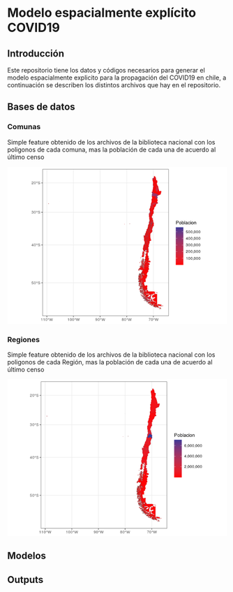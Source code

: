 Modelo espacialmente explícito COVID19
================

## Introducción

Este repositorio tiene los datos y códigos necesarios para generar el
modelo espacialmente explicito para la propagación del COVID19 en chile,
a continuación se describen los distintos archivos que hay en el
repositorio.

## Bases de datos

### Comunas

Simple feature obtenido de los archivos de la biblioteca nacional con
los poligonos de cada comuna, mas la población de cada una de acuerdo al
último censo

![](README_files/figure-gfm/unnamed-chunk-1-1.png)<!-- -->

### Regiones

Simple feature obtenido de los archivos de la biblioteca nacional con
los poligonos de cada Región, mas la población de cada una de acuerdo al
último censo

![](README_files/figure-gfm/unnamed-chunk-2-1.png)<!-- -->

## Modelos

## Outputs
